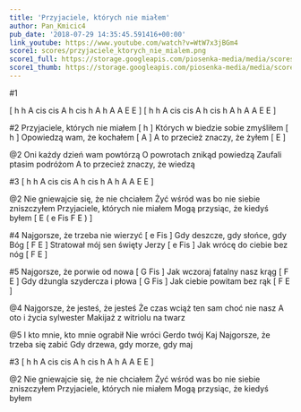 ```yaml
---
title: 'Przyjaciele, których nie miałem'
author: Pan_Kmicic4
pub_date: '2018-07-29 14:35:45.591416+00:00'
link_youtube: https://www.youtube.com/watch?v=WtW7x3jBGm4
score1: scores/przyjaciele_ktorych_nie_mialem.png
score1_full: https://storage.googleapis.com/piosenka-media/media/scores/przyjaciele_ktorych_nie_mialem.png
score1_thumb: https://storage.googleapis.com/piosenka-media/media/scores/przyjaciele_ktorych_nie_mialem.png.180x0_q85_upscale.png
---
```


#1

[  h h A  cis cis A h cis h A h A A E E ]
[  h h A  cis cis A h cis h A h A A E E ]

#2
Przyjaciele, których nie miałem [ h ] 
Których w biedzie sobie zmyśliłem [ h ]
Opowiedzą wam, że kochałem [ A ]
A to przecież znaczy, że żyłem [ E ]

@2
Oni każdy dzień wam powtórzą
O powrotach znikąd powiedzą
Zaufali ptasim podróżom
A to przecież znaczy, że wiedzą

#3
[  h h A  cis cis A h cis h A h A A E E ]

@2
Nie gniewajcie się, że nie chciałem
Żyć wśród was bo nie siebie zniszczyłem
Przyjaciele, których nie miałem
Mogą przysiąc, że kiedyś byłem [ E ( e Fis F E ) ]

#4
Najgorsze, że trzeba nie wierzyć [ e Fis ]
Gdy deszcze, gdy słońce, gdy Bóg [ F E ]
Stratował mój sen święty Jerzy [ e Fis ]
Jak wrócę do ciebie bez nóg [ F E ]

#5
Najgorsze, że porwie od nowa [ G Fis ]
Jak wczoraj fatalny nasz krąg [ F E ]
Gdy dżungla szydercza i płowa [ G Fis ]
Jak ciebie powitam bez rąk [ F E ]

@4
Najgorsze, że jesteś, że jesteś
Że czas wciąż ten sam choć nie nasz
A oto i życia sylwester
Makijaż z witriolu na twarz

@5
I kto mnie, kto mnie ograbił
Nie wróci Gerdo twój Kaj
Najgorsze, że trzeba się zabić
Gdy drzewa, gdy morze, gdy maj

#3
[  h h A  cis cis A h cis h A h A A E E ]

@2
Nie gniewajcie się, że nie chciałem
Żyć wśród was bo nie siebie zniszczyłem
Przyjaciele, których nie miałem
Mogą przysiąc, że kiedyś byłem